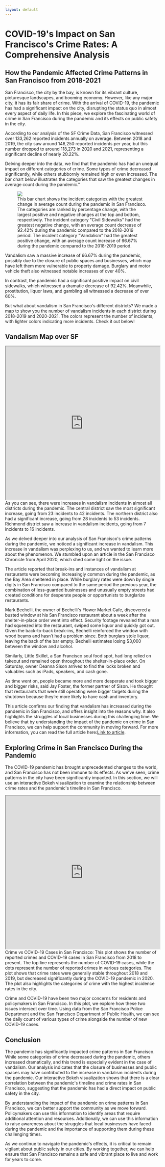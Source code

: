 ```yaml
---
layout: default
---
```


# COVID-19's Impact on San Francisco's Crime Rates: A Comprehensive Analysis

## How the Pandemic Affected Crime Patterns in San Francisco from 2018-2021

San Francisco, the city by the bay, is known for its vibrant culture, picturesque landscapes, and booming economy. However, like any major city, it has its fair share of crime. With the arrival of COVID-19, the pandemic has had a significant impact on the city, disrupting the status quo in almost every aspect of daily life. In this piece, we explore the fascinating world of crime in San Francisco during the pandemic and its effects on public safety in the city.

According to our analysis of the SF Crime Data, San Francisco witnessed over 133,262 reported incidents annually on average. Between 2018 and 2019, the city saw around 148,250 reported incidents per year, but this number dropped to around 118,273 in 2020 and 2021, representing a significant decline of nearly 20.22%.

Delving deeper into the data, we find that the pandemic has had an unequal impact on different categories of crime. Some types of crime decreased significantly, while others stubbornly remained high or even increased. The bar chart below illustrates the categories that saw the greatest changes in average count during the pandemic."

<figure>
  <img src="percentage_crime.png">
  <figcaption>This bar chart shows the incident categories with the greatest change in average count during the pandemic in San Francisco. The categories are ranked by percentage change, with the largest positive and negative changes at the top and bottom, respectively. The incident category "Civil Sidewalks" had the greatest negative change, with an average count decrease of 92.42% during the pandemic compared to the 2018-2019 period. The incident category "Vandalism" had the greatest positive change, with an average count increase of 66.67% during the pandemic compared to the 2018-2019 period.</figcaption>
</figure>

Vandalism saw a massive increase of 66.67% during the pandemic, possibly due to the closure of public spaces and businesses, which may have left them more vulnerable to property damage. Burglary and motor vehicle theft also witnessed notable increases of over 40%.

In contrast, the pandemic had a significant positive impact on civil sidewalks, which witnessed a dramatic decrease of 92.42%. Meanwhile, prostitution, liquor laws, and gambling all witnessed a decrease of over 60%.

But what about vandalism in San Francisco's different districts? We made a map to show you the number of vandalism incidents in each district during 2018-2019 and 2020-2021. The colors represent the number of incidents, with lighter colors indicating more incidents. Check it out below!

<h2>Vandalism Map over SF</h2>
<iframe src="https://bakos97.github.io/vandalism_map_dual.html" width="100%" height="500"></iframe>
As you can see, there were increases in vandalism incidents in almost all districts during the pandemic. The central district saw the most significant increase, going from 23 incidents to 42 incidents. The northern district also had a significant increase, going from 28 incidents to 53 incidents. Richmond district saw a increase in vandalism incidents, going from 7 incidents to 16 incidents.

As we delved deeper into our analysis of San Francisco's crime patterns during the pandemic, we noticed a significant increase in vandalism. This increase in vandalism was perplexing to us, and we wanted to learn more about the phenomenon. We stumbled upon an article in the San Francisco Chronicle from April 2020, which shed some light on the issue.

The article reported that break-ins and instances of vandalism at restaurants were becoming increasingly common during the pandemic, as the Bay Area sheltered in place. While burglary rates were down by single digits in San Francisco compared to the same period the previous year, the combination of less-guarded businesses and unusually empty streets had created conditions for desperate people or opportunists to burglarize restaurants.

Mark Bechelli, the owner of Bechelli's Flower Market Cafe, discovered a busted window at his San Francisco restaurant about a week after the shelter-in-place order went into effect. Security footage revealed that a man had squeezed into the restaurant, swiped some liquor and quickly got out. Given the back-to-back break-ins, Bechelli reinforced the window with wood beams and hasn’t had a problem since. Both burglars stole liquor, leaving the back of the bar empty. Bechelli estimates losing $3,000 between the window and alcohol.

Similarly, Little Skillet, a San Francisco soul food spot, had long relied on takeout and remained open throughout the shelter-in-place order. On Saturday, owner Deanna Sison arrived to find the locks broken and valuables such as iPads, speakers, and cash gone.

As time went on, people became more and more desperate and took bigger and bigger risks, said Jay Foster, the former partner of Sison. He thought that restaurants that were still operating were bigger targets during the shutdown because they’re more likely to have cash and inventory.

This article confirms our finding that vandalism has increased during the pandemic in San Francisco, and offers insight into the reasons why. It also highlights the struggles of local businesses during this challenging time. We believe that by understanding the impact of the pandemic on crime in San Francisco, we can help support the community in moving forward. For more information, you can read the full article here:[Link to article](https://www.sfchronicle.com/food/article/Break-ins-vandalism-strike-Bay-Area-restaurants-15188428.php).
 

## Exploring Crime in San Francisco During the Pandemic
The COVID-19 pandemic has brought unprecedented changes to the world, and San Francisco has not been immune to its effects. As we've seen, crime patterns in the city have been significantly impacted. In this section, we will use an interactive Bokeh visualization to examine the relationship between crime rates and the pandemic's timeline in San Francisco.

<iframe src="https://bakos97.github.io/crime_vs_covid4.html" width="100%" height="500"></iframe>
Crime vs COVID-19 Cases in San Francisco: This plot shows the number of reported crimes and COVID-19 cases in San Francisco from 2018 to present. The top line represents the number of COVID-19 cases, while the dots represent the number of reported crimes in various categories. The plot shows that crime rates were generally stable throughout 2018 and 2019, but decreased significantly during the COVID-19 pandemic in 2020. The plot also highlights the categories of crime with the highest incidence rates in the city.

Crime and COVID-19 have been two major concerns for residents and policymakers in San Francisco. In this plot, we explore how these two issues intersect over time. Using data from the San Francisco Police Department and the San Francisco Department of Public Health, we can see the daily count of various types of crime alongside the number of new COVID-19 cases.

## Conclusion
The pandemic has significantly impacted crime patterns in San Francisco. While some categories of crime decreased during the pandemic, others increased dramatically, and this trend is especially evident in the case of vandalism. Our analysis indicates that the closure of businesses and public spaces may have contributed to the increase in vandalism incidents during the pandemic. Our interactive Bokeh visualization shows that there is a clear correlation between the pandemic's timeline and crime rates in San Francisco, suggesting that the pandemic has had a direct impact on public safety in the city.

By understanding the impact of the pandemic on crime patterns in San Francisco, we can better support the community as we move forward. Policymakers can use this information to identify areas that require additional attention and resources. Additionally, we can use this information to raise awareness about the struggles that local businesses have faced during the pandemic and the importance of supporting them during these challenging times.

As we continue to navigate the pandemic's effects, it is critical to remain vigilant about public safety in our cities. By working together, we can help ensure that San Francisco remains a safe and vibrant place to live and work for years to come.